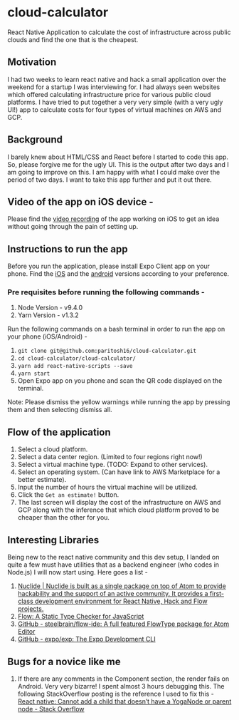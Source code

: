 # cloud-calculator
React Native Application to calculate the cost of infrastructure across public clouds and find the one that is the cheapest.

## Motivation
I had two weeks to learn react native and hack a small application over the weekend for a startup I was interviewing for. I had always seen websites which offered calculating infrastructure price for various public cloud platforms. I have tried to put together a very very simple (with a very ugly UI!) app to calculate costs for four types of virtual machines on AWS and GCP.

## Background
I barely knew about HTML/CSS and React before I started to code this app. So, please forgive me for the ugly UI. This is the output after two days and I am going to improve on this. I am happy with what I could make over the period of two days. I want to take this app further and put it out there.

## Video of the app on iOS device -
Please find the [video recording](https://drive.google.com/file/d/15EWPR5BeofegC86I9TtQMHxJK8jmccY3/view?usp=sharing) of the app working on iOS to get an idea without going through the pain of setting up.

## Instructions to run the app
Before you run the application, please install Expo Client app on your phone. Find the [iOS](https://itunes.apple.com/us/app/expo-client/id982107779?mt=8) and the [android](https://play.google.com/store/apps/details?id=host.exp.exponent&hl=en_US) versions according to your preference.

### Pre requisites before running the following commands -
1. Node Version - v9.4.0
2. Yarn Version - v1.3.2

Run the following commands on a bash terminal in order to run the app on your phone (iOS/Android) -
1. `git clone git@github.com:paritosh16/cloud-calculator.git`
2. `cd cloud-calculator/cloud-calculator/`
3. `yarn add react-native-scripts --save`
4. `yarn start`
5. Open Expo app on you phone and scan the QR code displayed on the terminal.

Note: Please dismiss the yellow warnings while running the app by pressing them and then selecting dismiss all.

## Flow of the application
1. Select a cloud platform.
2. Select a data center region. (Limited to four regions right now!)
3. Select a virtual machine type. (TODO: Expand to other services).
4. Select an operating system. (Can have link to AWS Marketplace for a better estimate).
5. Input the number of hours the virtual machine will be utilized.
6. Click the `Get an estimate!` button.
7. The last screen will display the cost of the infrastructure on AWS and GCP along with the inference that which cloud platform proved to be cheaper than the other for you.

## Interesting Libraries
Being new to the react native community and this dev setup, I landed on quite a few must have utilities that as a backend engineer (who codes in Node.js) I will now start using. Here goes a list -
1. [Nuclide | Nuclide is built as a single package on top of Atom to provide hackability and the support of an active community. It provides a first-class development environment for React Native, Hack and Flow projects.](https://nuclide.io/)
2. [Flow: A Static Type Checker for JavaScript](https://flow.org/)
3. [GitHub - steelbrain/flow-ide: A full featured FlowType package for Atom Editor](https://github.com/steelbrain/flow-ide)
4. [GitHub - expo/exp: The Expo Development CLI](https://github.com/expo/exp)

## Bugs for a novice like me
1. If there are any comments in the Component section, the render fails on Android. Very very bizarre! I spent almost 3 hours debugging this. The following StackOverflow posting is the reference I used to fix this  - [React native: Cannot add a child that doesn’t have a YogaNode or parent node - Stack Overflow](https://stackoverflow.com/questions/46605376/react-native-cannot-add-a-child-that-doesnt-have-a-yoganode-or-parent-node)
